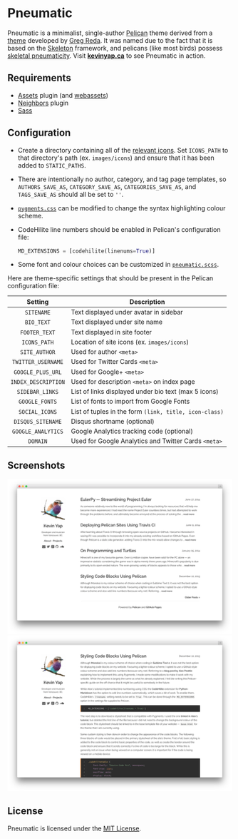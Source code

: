 # Pneumatic

Pneumatic is a minimalist, single-author [Pelican][pelican] theme derived from
a [theme][simply] developed by [Greg Reda][greg-reda]. It was named due to the
fact that it is based on the [Skeleton][skeleton] framework, and pelicans
(like most birds) possess [skeletal pneumaticity][pneumaticity]. Visit
**[kevinyap.ca][kevinyap.ca]** to see Pneumatic in action.

## Requirements

- [Assets][assets] plugin (and [webassets][webassets])
- [Neighbors][neighbors] plugin
- [Sass][sass]

## Configuration

- Create a directory containing all of the [relevant icons][icons]. Set
  `ICONS_PATH` to that directory's path (ex. `images/icons`) and ensure that
  it has been added to `STATIC_PATHS`.
- There are intentionally no author, category, and tag page templates, so
  `AUTHORS_SAVE_AS`, `CATEGORY_SAVE_AS`, `CATEGORIES_SAVE_AS`, and
  `TAGS_SAVE_AS` should all be set to `''`.
- [`pygments.css`][pygments.css] can be modified to change the syntax
  highlighting colour scheme.
- CodeHilite line numbers should be enabled in Pelican's configuration file:

  ```python
  MD_EXTENSIONS = [codehilite(linenums=True)]
  ```

- Some font and colour choices can be customized in [`pneumatic.scss`][pneumatic.scss].

Here are theme-specific settings that should be present in the Pelican configuration file:

|  Setting            | Description                                            |
|:-------------------:|--------------------------------------------------------|
| `SITENAME`          | Text displayed under avatar in sidebar                 |
| `BIO_TEXT`          | Text displayed under site name                         |
| `FOOTER_TEXT`       | Text displayed in site footer                          |
| `ICONS_PATH`        | Location of site icons (ex. `images/icons`)            |
| `SITE_AUTHOR`       | Used for author `<meta>`                               |
| `TWITTER_USERNAME`  | Used for Twitter Cards `<meta>`                        |
| `GOOGLE_PLUS_URL`   | Used for Google+ `<meta>`                              |
| `INDEX_DESCRIPTION` | Used for description `<meta>` on index page            |
| `SIDEBAR_LINKS`     | List of links displayed under bio text (max 5 icons)   |
| `GOOGLE_FONTS`      | List of fonts to import from Google Fonts              |
| `SOCIAL_ICONS`      | List of tuples in the form `(link, title, icon-class)` |
| `DISQUS_SITENAME`   | Disqus shortname (optional)                            |
| `GOOGLE_ANALYTICS`  | Google Analytics tracking code (optional)              |
| `DOMAIN`            | Used for Google Analytics and Twitter Cards `<meta>`   |


## Screenshots

![Index Page](screenshots/index.png?raw=true)
![Article](screenshots/article.png?raw=true)

## License

Pneumatic is licensed under the [MIT License][mit-license].

[pelican]: http://getpelican.com
[simply]: https://github.com/gjreda/gregreda.com/tree/master/theme/simply
[greg-reda]: http://www.gregreda.com
[skeleton]: http://getskeleton.com
[pneumaticity]: http://en.wikipedia.org/wiki/Skeletal_pneumaticity
[kevinyap.ca]: http://kevinyap.ca

[assets]: https://github.com/getpelican/pelican-plugins/tree/master/assets
[webassets]: https://github.com/miracle2k/webassets
[neighbors]: https://github.com/getpelican/pelican-plugins/tree/master/neighbors
[sass]: http://sass-lang.com

[icons]: https://github.com/iKevinY/iKevinY.github.io/tree/src/content/images/icons
[pygments.css]: static/pygments.css
[pneumatic.scss]: static/pneumatic.scss

[mit-license]: https://github.com/iKevinY/EulerPy/blob/master/LICENSE
